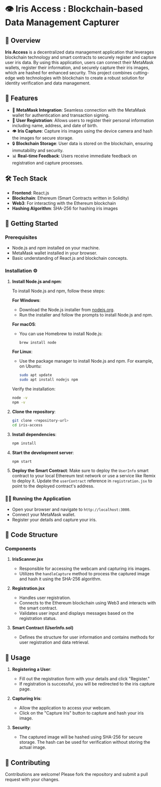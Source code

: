 # 👁️ Iris Access : Blockchain-based Data Management Capturer

## 📖 Overview 

**Iris Access** is a decentralized data management application that leverages blockchain technology and smart contracts to securely register and capture user iris data. By using this application, users can connect their MetaMask wallets, register their information, and securely capture their iris images, which are hashed for enhanced security. This project combines cutting-edge web technologies with blockchain to create a robust solution for identity verification and data management.


## 🌟 Features 

- 🦊 **MetaMask Integration**: Seamless connection with the MetaMask wallet for authentication and transaction signing.
- 📝 **User Registration**: Allows users to register their personal information including name, address, and date of birth.
- 👁️ **Iris Capture**: Capture iris images using the device camera and hash the images for secure storage.
- 🔒 **Blockchain Storage**: User data is stored on the blockchain, ensuring immutability and security.
- 📊 **Real-time Feedback**: Users receive immediate feedback on registration and capture processes.


## 🛠️ Tech Stack 

- **Frontend**: React.js
- **Blockchain**: Ethereum (Smart Contracts written in Solidity)
- **Web3**: For interacting with the Ethereum blockchain
- **Hashing Algorithm**: SHA-256 for hashing iris images


## 🚀 Getting Started 

### Prerequisites

- Node.js and npm installed on your machine.
- MetaMask wallet installed in your browser.
- Basic understanding of React.js and blockchain concepts.

### Installation ⚙️

1. **Install Node.js and npm**:

   To install Node.js and npm, follow these steps:

   **For Windows**:
   - Download the Node.js installer from [nodejs.org](https://nodejs.org/).
   - Run the installer and follow the prompts to install Node.js and npm.

   **For macOS**:
   - You can use Homebrew to install Node.js:
     ```bash
     brew install node
     ```

   **For Linux**:
   - Use the package manager to install Node.js and npm. For example, on Ubuntu:
     ```bash
     sudo apt update
     sudo apt install nodejs npm
     ```

   Verify the installation:
   ```bash
   node -v
   npm -v
   ```

2. **Clone the repository**:
   ```bash
   git clone <repository-url>
   cd iris-access
   ```

3. **Install dependencies**:
   ```bash
   npm install
   ```

4. **Start the development server**:
   ```bash
   npm start
   ```

5. **Deploy the Smart Contract**:
   Make sure to deploy the `UserInfo` smart contract to your local Ethereum test network or use a service like Remix to deploy it. Update the `userContract` reference in `registration.jsx` to point to the deployed contract's address.

### 🏃‍♂️ Running the Application 

- Open your browser and navigate to `http://localhost:3000`.
- Connect your MetaMask wallet.
- Register your details and capture your iris.


## 📂 Code Structure 

### Components

1. **IrisScanner.jsx**
   - Responsible for accessing the webcam and capturing iris images.
   - Utilizes the `handleCapture` method to process the captured image and hash it using the SHA-256 algorithm.

2. **Registration.jsx**
   - Handles user registration.
   - Connects to the Ethereum blockchain using Web3 and interacts with the smart contract.
   - Validates user input and displays messages based on the registration status.

3. **Smart Contract (UserInfo.sol)**
   - Defines the structure for user information and contains methods for user registration and data retrieval.


## 📝 Usage 

1. **Registering a User**:
   - Fill out the registration form with your details and click "Register."
   - If registration is successful, you will be redirected to the iris capture page.

2. **Capturing Iris**:
   - Allow the application to access your webcam.
   - Click on the "Capture Iris" button to capture and hash your iris image.

3. **Security**:
   - The captured image will be hashed using SHA-256 for secure storage. The hash can be used for verification without storing the actual image.


## 🤝 Contributing 

Contributions are welcome! Please fork the repository and submit a pull request with your changes.

